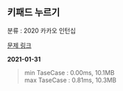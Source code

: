 ## 키패드 누르기

분류 : 2020 카카오 인턴십

[문제 링크](https://programmers.co.kr/learn/courses/30/lessons/67256)

**2021-01-31**

> min TaseCase : 0.00ms, 10.1MB  
> max TaseCase : 0.81ms, 10.3MB  